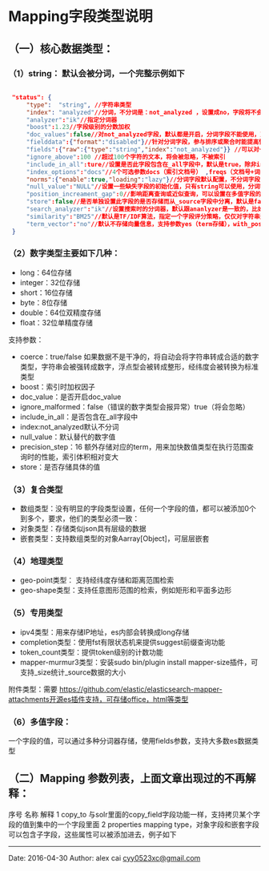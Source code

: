 # Mapping字段类型说明

## （一）核心数据类型： 

### （1）string： 默认会被分词，一个完整示例如下 

```json

 "status": {
     "type":  "string", //字符串类型
     "index": "analyzed"//分词，不分词是：not_analyzed ，设置成no，字段将不会被索引
     "analyzer":"ik"//指定分词器
     "boost":1.23//字段级别的分数加权
     "doc_values":false//对not_analyzed字段，默认都是开启，分词字段不能使用，对排序和聚合能提升较大性能，节约内存
     "fielddata":{"format":"disabled"}//针对分词字段，参与排序或聚合时能提高性能，不分词字段统一建议使用doc_value
     "fields":{"raw":{"type":"string","index":"not_analyzed"}} //可以对一个字段提供多种索引模式，同一个字段的值，一个分词，一个不分词
     "ignore_above":100 //超过100个字符的文本，将会被忽略，不被索引
     "include_in_all":ture//设置是否此字段包含在_all字段中，默认是true，除非index设置成no选项
     "index_options":"docs"//4个可选参数docs（索引文档号） ,freqs（文档号+词频），positions（文档号+词频+位置，通常用来距离查询），offsets（文档号+词频+位置+偏移量，通常被使用在高亮字段）分词字段默认是position，其他的默认是docs
     "norms":{"enable":true,"loading":"lazy"}//分词字段默认配置，不分词字段：默认{"enable":false}，存储长度因子和索引时boost，建议对需要参与评分字段使用 ，会额外增加内存消耗量
     "null_value":"NULL"//设置一些缺失字段的初始化值，只有string可以使用，分词字段的null值也会被分词
     "position_increament_gap":0//影响距离查询或近似查询，可以设置在多值字段的数据上火分词字段上，查询时可指定slop间隔，默认值是100
     "store":false//是否单独设置此字段的是否存储而从_source字段中分离，默认是false，只能搜索，不能获取值
     "search_analyzer":"ik"//设置搜索时的分词器，默认跟ananlyzer是一致的，比如index时用standard+ngram，搜索时用standard用来完成自动提示功能
     "similarity":"BM25"//默认是TF/IDF算法，指定一个字段评分策略，仅仅对字符串型和分词类型有效
     "term_vector":"no"//默认不存储向量信息，支持参数yes（term存储），with_positions（term+位置）,with_offsets（term+偏移量），with_positions_offsets(term+位置+偏移量) 对快速高亮fast vector highlighter能提升性能，但开启又会加大索引体积，不适合大数据量用
 }

```


### （2）数字类型主要如下几种： 

- long：64位存储 
- integer：32位存储 
- short：16位存储 
- byte：8位存储 
- double：64位双精度存储 
- float：32位单精度存储 

支持参数： 

- coerce：true/false 如果数据不是干净的，将自动会将字符串转成合适的数字类型，字符串会被强转成数字，浮点型会被转成整形，经纬度会被转换为标准类型
- boost：索引时加权因子
- doc_value：是否开启doc_value
- ignore_malformed：false（错误的数字类型会报异常）true（将会忽略）
- include_in_all：是否包含在_all字段中
- index:not_analyzed默认不分词
- null_value：默认替代的数字值
- precision_step：16 额外存储对应的term，用来加快数值类型在执行范围查询时的性能，索引体积相对变大
- store：是否存储具体的值


### （3）复合类型 


- 数组类型：没有明显的字段类型设置，任何一个字段的值，都可以被添加0个到多个，要求，他们的类型必须一致： 
- 对象类型：存储类似json具有层级的数据 
- 嵌套类型：支持数组类型的对象Aarray[Object]，可层层嵌套 

### （4）地理类型 

- geo-point类型： 支持经纬度存储和距离范围检索 
- geo-shape类型：支持任意图形范围的检索，例如矩形和平面多边形 

### （5）专用类型 

- ipv4类型：用来存储IP地址，es内部会转换成long存储 
- completion类型：使用fst有限状态机来提供suggest前缀查询功能 
- token_count类型：提供token级别的计数功能 
- mapper-murmur3类型：安装sudo bin/plugin install mapper-size插件，可支持_size统计_source数据的大小 

附件类型：需要 https://github.com/elastic/elasticsearch-mapper-attachments开源es插件支持，可存储office，html等类型 

### （6）多值字段： 

一个字段的值，可以通过多种分词器存储，使用fields参数，支持大多数es数据类型 


## （二）Mapping 参数列表，上面文章出现过的不再解释： 

序号	名称	解释
1	copy_to	与solr里面的copy_field字段功能一样，支持拷贝某个字段的值到集中的一个字段里面
2	properties	mapping type，对象字段和嵌套字段可以包含子字段，这些属性可以被添加进去，例子如下

---------

Date: 2016-04-30  Author: alex cai <cyy0523xc@gmail.com>
